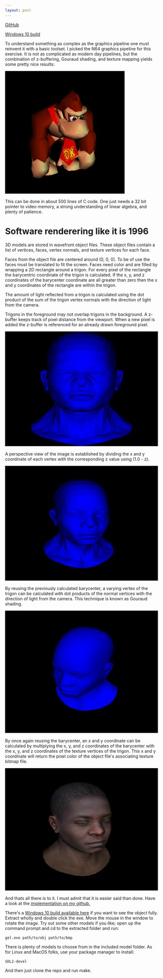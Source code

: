 ```yaml
---
layout: post
---
```


[GitHub](https://github.com/glouw/gel)

[Windows 10 build](https://github.com/glouw/gel/releases/download/gel-1.2/gel-1.2.zip)

To understand something as complex as the graphics pipeline one must reinvent it with a basic toolset.
I picked the N64 graphics pipeline for this exercise. It is not as complicated as modern day pipelines,
but the combination of z-buffering, Gouraud shading, and texture mapping yields some pretty nice results:

![Donkey Kong](/images/dk.png)

This can be done in about 500 lines of C code. One just needs a 32 bit pointer to video memory,
a strong understanding of linear algebra, and plenty of patience.

# Software renderering like it is 1996

3D models are stored in wavefront object files. These object files contain a list of vertices, faces,
vertex normals, and texture vertices for each face.

Faces from the object file are centered around (0, 0, 0). To be of use the faces must be
translated to fit the screen. Faces need color and are filled by wrapping a 2D rectangle
around a trigon. For every pixel of the rectangle the barycentric coordinate of the trigon is calculated.
If the x, y, and z coordinates of the barycenter coordinate are all greater than zero then the x and y
coordinates of the rectangle are within the trigon.

The amount of light reflected from a trigon is calculated using the dot product of the sum of the trigon vertex
normals with the direction of light from the camera.

Trigons in the foreground may not overlap trigons in the background. A z-buffer keeps track of pixel
distance from the viewport. When a new pixel is added the z-buffer is referenced for an already drawn foreground pixel.

![Flat shading - Isometric](/images/gel/a.png)

A perspective view of the image is established by dividing the x and y coordinate of each vertex with the
corresponding z value using (1.0 - z).

![Flat shading - Perspective](/images/gel/b.png)

By reusing the previously calculated barycenter, a varying vertex of the trigon can be calculated
with dot products of the normal vertices with the direction of light from the camera. This technique is
known as Gouraud shading.

![Gouraud shading](/images/gel/c.png)

By once again reusing the barycenter, an x and y coordinate can be calculated
by multiplying the x, y, and z coordinates of the barycenter with the x, y, and z coordinates of the texture
vertices of the trigon. This x and y coordinate will return the pixel color of the object file's associating texture
bitmap file.

![Gouraud shading](/images/gel/d.png)

And thats all there is to it. I must admit that it is easier said than done. Have a look at
the [implementation on my github.](https://github.com/glouw/gel)

There's a [Windows 10 build available here](https://github.com/glouw/gel/releases/download/gel-1.2/gel-1.2.zip)
if you want to see the object fully. Extract wholly and double click the exe. Move the mouse in the window to rotate
the image. Try out some other models if you like; open up the command prompt and cd to the extracted folder and run:

```
gel.exe path/to/obj path/to/bmp
```
There is plenty of models to choose from in the included model folder. As for Linux and MacOS folks,
use your package manager to install:
```
SDL2-devel
```
And then just clone the repo and run make.
